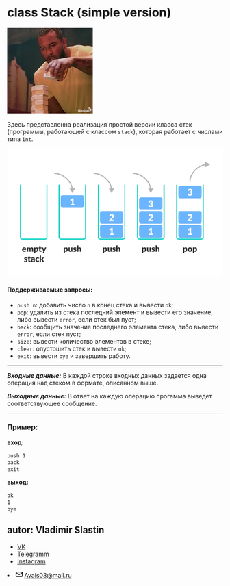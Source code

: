 # class Stack (simple version)
![man and stack](https://github.com/Avais03/class-Stack-simple-version-/blob/main/for%20README/gif.webp)

Здесь представленна реализация простой версии класса стек (программы, работающей с классом `stack`), которая работает с числами типа `int`.

![stack](https://github.com/Avais03/class-Stack-simple-version-/blob/main/for%20README/stack.webp)

<h4>Поддерживаемые запросы:</h4>

+ `push n`: добавить число `n` в конец стека и вывести `ok`;
+ `pop`: удалить из стека последний элемент и вывести его значение, либо вывести `error`, если стек был пуст;
+ `back`: сообщить значение последнего элемента стека, либо вывести `error`, если стек пуст;
+ `size`: вывести количество элементов в стеке;
+ `clear`: опустошить стек и вывести `ok`;
+ `exit`: вывести `bye` и завершить работу.
___
***Входные данные:***
В каждой строке входных данных задается одна операция над стеком в формате, описанном выше.

***Выходные данные:***
В ответ на каждую операцию прогамма выведет соответствующее сообщение.
___

<h3>Пример:</h3>

**вход:**
```
push 1
back
exit
```
**выход:**
```
ok
1
bye
```
<h2>autor: Vladimir Slastin</h2>

+ [VK](https://vk.com/vovchik1902)
+ [Telegramm](https://www.t.me/SlastinVA)
+ [Instagram](https://www.instagram.com/dreaminngman) 
<li itemprop="email" aria-label="Email: Avais03@mail.ru" class="vcard-detail pt-1 css-truncate css-truncate-target "><svg class="octicon octicon-mail" viewBox="0 0 16 16" version="1.1" width="16" height="16" aria-hidden="true"><path fill-rule="evenodd" d="M1.75 2A1.75 1.75 0 000 3.75v.736a.75.75 0 000 .027v7.737C0 13.216.784 14 1.75 14h12.5A1.75 1.75 0 0016 12.25v-8.5A1.75 1.75 0 0014.25 2H1.75zM14.5 4.07v-.32a.25.25 0 00-.25-.25H1.75a.25.25 0 00-.25.25v.32L8 7.88l6.5-3.81zm-13 1.74v6.441c0 .138.112.25.25.25h12.5a.25.25 0 00.25-.25V5.809L8.38 9.397a.75.75 0 01-.76 0L1.5 5.809z"></path></svg>
          <a class="u-email Link--primary " href="mailto:Avais03@mail.ru">Avais03@mail.ru</a>
</li>

